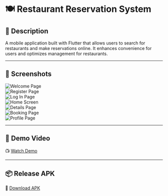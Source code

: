 # 🍽️ Restaurant Reservation System

## 📖 Description
A mobile application built with Flutter that allows users to search for restaurants and make reservations online. It enhances convenience for users and optimizes management for restaurants.

---

## 📸 Screenshots

![Welcome Page](screenshot/welcome_screen.png)  
![Register Page](screenshot/register_screen.png)  
![Log In Page](screenshot/login_screen.png)  
![Home Screen](screenshot/home_screen.png)  
![Details Page](screenshot/details_screen.png)  
![Booking Page](screenshot/booking_screen.png)  
![Profile Page](screenshot/profile_screen.png)

---

## 🎥 Demo Video

📺 [Watch Demo](https://drive.google.com/file/d/1ZhrhA_gJyDqHYfofkk0JOPQ9ElkwFe6j/view?usp=sharing)

---

## 📦 Release APK

📲 [Download APK]([https://your-apk-link.com](https://drive.google.com/file/d/1fiyyUBZrPJIMsQsyDacuoOqQwVJmAOhu/view?usp=sharing))

